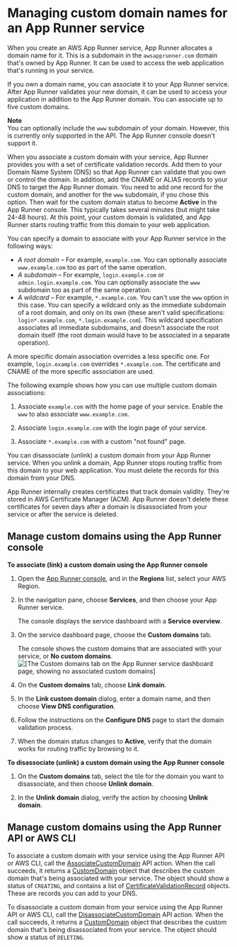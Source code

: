 # Managing custom domain names for an App Runner service<a name="manage-custom-domains"></a>

When you create an AWS App Runner service, App Runner allocates a domain name for it\. This is a subdomain in the `awsapprunner.com` domain that's owned by App Runner\. It can be used to access the web application that's running in your service\.

If you own a domain name, you can associate it to your App Runner service\. After App Runner validates your new domain, it can be used to access your application in addition to the App Runner domain\. You can associate up to five custom domains\.

**Note**  
You can optionally include the `www` subdomain of your domain\. However, this is currently only supported in the API\. The App Runner console doesn't support it\.

When you associate a custom domain with your service, App Runner provides you with a set of certificate validation records\. Add them to your Domain Name System \(DNS\) so that App Runner can validate that you own or control the domain\. In addition, add the CNAME or ALIAS records to your DNS to target the App Runner domain\. You need to add one record for the custom domain, and another for the `www` subdomain, if you chose this option\. Then wait for the custom domain status to become **Active** in the App Runner console\. This typically takes several minutes \(but might take 24\-48 hours\)\. At this point, your custom domain is validated, and App Runner starts routing traffic from this domain to your web application\.

You can specify a domain to associate with your App Runner service in the following ways:
+ *A root domain* – For example, `example.com`\. You can optionally associate `www.example.com` too as part of the same operation\.
+ *A subdomain* – For example, `login.example.com` or `admin.login.example.com`\. You can optionally associate the `www` subdomain too as part of the same operation\.
+ *A wildcard* – For example, `*.example.com`\. You can't use the `www` option in this case\. You can specify a wildcard only as the immediate subdomain of a root domain, and only on its own \(these aren't valid specifications: `login*.example.com`, `*.login.example.com`\)\. This wildcard specification associates all immediate subdomains, and doesn't associate the root domain itself \(the root domain would have to be associated in a separate operation\)\.

A more specific domain association overrides a less specific one\. For example, `login.example.com` overrides `*.example.com`\. The certificate and CNAME of the more specific association are used\.

The following example shows how you can use multiple custom domain associations:

1. Associate `example.com` with the home page of your service\. Enable the `www` to also associate `www.example.com`\.

1. Associate `login.example.com` with the login page of your service\.

1. Associate `*.example.com` with a custom "not found" page\.

You can disassociate \(unlink\) a custom domain from your App Runner service\. When you unlink a domain, App Runner stops routing traffic from this domain to your web application\. You must delete the records for this domain from your DNS\.

App Runner internally creates certificates that track domain validity\. They're stored in AWS Certificate Manager \(ACM\)\. App Runner doesn't delete these certificates for seven days after a domain is disassociated from your service or after the service is deleted\.

## Manage custom domains using the App Runner console<a name="manage-custom-domains.console"></a>

**To associate \(link\) a custom domain using the App Runner console**

1. Open the [App Runner console](https://console.aws.amazon.com/apprunner), and in the **Regions** list, select your AWS Region\.

1. In the navigation pane, choose **Services**, and then choose your App Runner service\.

   The console displays the service dashboard with a **Service overview**\.

1. On the service dashboard page, choose the **Custom domains** tab\.

   The console shows the custom domains that are associated with your service, or **No custom domains**\.  
![\[The Custom domains tab on the App Runner service dashboard page, showing no associated custom domains\]](http://docs.aws.amazon.com/apprunner/latest/dg/images/service-dashboad-domains-empty.png)

1. On the **Custom domains** tab, choose **Link domain**\.

1. In the **Link custom domain** dialog, enter a domain name, and then choose **View DNS configuration**\.

1. Follow the instructions on the **Configure DNS** page to start the domain validation process\.

1. When the domain status changes to **Active**, verify that the domain works for routing traffic by browsing to it\.

**To disassociate \(unlink\) a custom domain using the App Runner console**

1. On the **Custom domains** tab, select the tile for the domain you want to disassociate, and then choose **Unlink domain**\.

1. In the **Unlink domain** dialog, verify the action by choosing **Unlink domain**\.

## Manage custom domains using the App Runner API or AWS CLI<a name="manage-custom-domains.api"></a>

To associate a custom domain with your service using the App Runner API or AWS CLI, call the [AssociateCustomDomain](https://docs.aws.amazon.com/apprunner/latest/api/API_AssociateCustomDomain.html) API action\. When the call succeeds, it returns a [CustomDomain](https://docs.aws.amazon.com/apprunner/latest/api/API_CustomDomain.html) object that describes the custom domain that's being associated with your service\. The object should show a status of `CREATING`, and contains a list of [CertificateValidationRecord](https://docs.aws.amazon.com/apprunner/latest/api/API_CertificateValidationRecord.html) objects\. These are records you can add to your DNS\.

To disassociate a custom domain from your service using the App Runner API or AWS CLI, call the [DisassociateCustomDomain](https://docs.aws.amazon.com/apprunner/latest/api/API_DisassociateCustomDomain.html) API action\. When the call succeeds, it returns a [CustomDomain](https://docs.aws.amazon.com/apprunner/latest/api/API_CustomDomain.html) object that describes the custom domain that's being disassociated from your service\. The object should show a status of `DELETING`\.